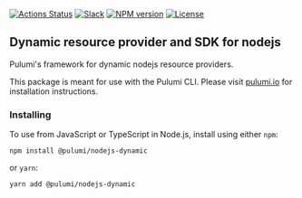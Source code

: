 [![Actions Status](https://github.com/pulumi/pulumi-nodejs-dynamic/workflows/main/badge.svg)](https://github.com/pulumi/pulumi-nodejs-dynamic/actions)
[![Slack](http://www.pulumi.com/images/docs/badges/slack.svg)](https://slack.pulumi.com)
[![NPM version](https://badge.fury.io/js/%40pulumi%2Fnodejs-dynamic.svg)](https://www.npmjs.com/package/@pulumi/nodejs-dynamic)
[![License](https://img.shields.io/npm/l/%40pulumi%2Fnodejs-dynamic.svg)](https://github.com/pulumi/pulumi-nodejs-dynamic/blob/main/LICENSE)

## Dynamic resource provider and SDK for nodejs

Pulumi's framework for dynamic nodejs resource providers.

This package is meant for use with the Pulumi CLI.  Please visit [pulumi.io](https://pulumi.io) for installation instructions.

### Installing

To use from JavaScript or TypeScript in Node.js, install using either `npm`:

    npm install @pulumi/nodejs-dynamic

or `yarn`:

    yarn add @pulumi/nodejs-dynamic